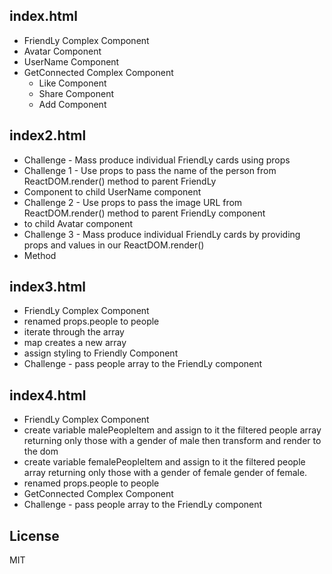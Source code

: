 ## index.html

- FriendLy Complex Component
- Avatar Component
- UserName Component
- GetConnected Complex Component
    - Like Component
    - Share Component
    - Add Component

## index2.html

- Challenge - Mass produce individual FriendLy cards using props
- Challenge 1 - Use props to pass the name of the person from ReactDOM.render() method to parent FriendLy
- Component to child UserName component
- Challenge 2 - Use props to pass the image URL from ReactDOM.render() method to parent FriendLy component
- to child Avatar component
- Challenge 3 - Mass produce individual FriendLy cards by providing props and values in our ReactDOM.render()
- Method

## index3.html

- FriendLy Complex Component
- renamed props.people to people
- iterate through the array
- map creates a new array
- assign styling to Friendly Component
- Challenge - pass people array to the FriendLy component

## index4.html

- FriendLy Complex Component
- create variable malePeopleItem and assign to it the filtered people array returning only those with a gender of male then transform and render to the dom
- create variable femalePeopleItem and assign to it the filtered people array returning only those with a gender of female gender of female.
- renamed props.people to people
- GetConnected Complex Component
- Challenge - pass people array to the FriendLy component


## License

MIT
